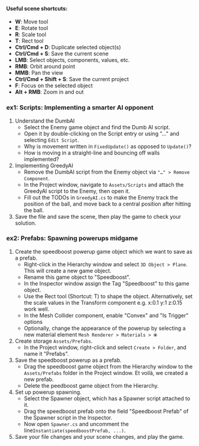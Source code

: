 #### Useful scene shortcuts:
- **W**: Move tool
- **E**: Rotate tool
- **R**: Scale tool
- **T**: Rect tool
- **Ctrl/Cmd + D**: Duplicate selected object(s)
- **Ctrl/Cmd + S**: Save the current scene
- **LMB**: Select objects, components, values, etc.
- **RMB**: Orbit around point
- **MMB**: Pan the view
- **Ctrl/Cmd + Shift + S**: Save the current project
- **F**: Focus on the selected object
- **Alt + RMB**: Zoom in and out


### ex1: Scripts: Implementing a smarter AI opponent
<!-- Perhaps remove first part or better, do this in class -->
1. Understand the DumbAI
    - Select the Enemy game object and find the Dumb AI script.
    - Open it by double-clicking on the Script entry or using "…" and selecting `Edit Script`.
    - Why is movement written in `FixedUpdate()` as opposed to `Update()`?
    - How is moving in a straight-line and bouncing off walls implemented? 
2. Implementing GreedyAI
    - Remove the DumbAI script from the Enemy object via `"…" > Remove Component`.
    - In the Project window, navigate to `Assets/Scripts` and attach the GreedyAI script to the Enemy, then open it.
    - Fill out the TODOs in `GreedyAI.cs` to make the Enemy track the position of the ball, and move back to a central position after hitting the ball. 
3. Save the file and save the scene, then play the game to check your solution.


### ex2: Prefabs: Spawning powerups midgame
1. Create the speedboost powerup game object which we want to save as a prefab.
    - Right-click in the Hierarchy window and select `3D Object > Plane`. This will create a new game object.
    - Rename this game object to "Speedboost".
    - In the Inspector window assign the Tag "Speedboost" to this game object.
    - Use the Rect tool (Shortcut: T) to shape the object. Alternatively, set the scale values in the Transform component e.g. x:0.1 y:1 z:0.15 work well.
    - In the Mesh Collider component, enable "Convex" and "Is Trigger" options
    - Optionally, change the appearance of the powerup by selecting a new material element `Mesh Renderer > Materials > ⦿` 
2. Create storage  `Assets/Prefabs`.
    - In the Project window, right-click and select `Create > Folder`, and name it "Prefabs".
3. Save the speedboost powerup as a prefab.
    - Drag the speedboost game object from the Hierarchy window to the `Assets/Prefabs` folder in the Project window. Et voilà, we created a new prefab.
    - Delete the peedboost game object from the Hierarchy.
4. Set up powerup spawning.
    - Select the Spawner object, which has a Spawner script attached to it.
    - Drag the speedboost prefab onto the field "Speedboost Prefab" of the Spawner script in the Inspector.
    - Now open `Spawner.cs` and uncomment the line`Instantiate(speedboostPrefab, ...)`.
5. Save your file changes and your scene changes, and play the game.